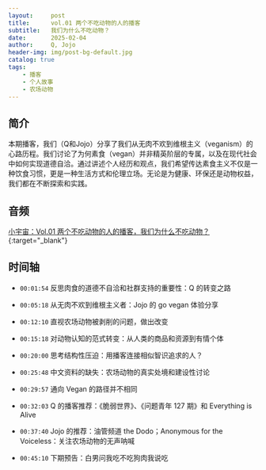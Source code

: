```yaml
---
layout:     post
title:      vol.01 两个不吃动物的人的播客
subtitle:   我们为什么不吃动物？
date:       2025-02-04
author:     Q, Jojo
header-img: img/post-bg-default.jpg
catalog: true
tags:
    - 播客
    - 个人故事
    - 农场动物
---
```


## 简介

本期播客，我们（Q和Jojo）分享了我们从无肉不欢到维根主义（veganism）的心路历程。我们讨论了为何素食（vegan）并非精英阶层的专属，以及在现代社会中如何实现道德自洽。通过讲述个人经历和观点，我们希望传达素食主义不仅是一种饮食习惯，更是一种生活方式和伦理立场。无论是为健康、环保还是动物权益，我们都在不断探索和实践。

## 音频

[小宇宙：Vol.01 两个不吃动物的人的播客，我们为什么不吃动物？](https://www.xiaoyuzhoufm.com/episode/67a1463bd74435e4a3f4f5a1){:target="_blank"}

## 时间轴 

* `00:01:54` 反思肉食的道德不自洽和社群支持的重要性：Q 的转变之路

* `00:05:18` 从无肉不欢到维根主义者：Jojo 的 go vegan 体验分享

* `00:12:10` 直视农场动物被剥削的问题，做出改变

* `00:15:18` 对动物认知的范式转变：从人类的商品和资源到有情个体

* `00:20:00` 思考结构性压迫：用播客连接相似智识追求的人？

* `00:25:48` 中文资料的缺失：农场动物的真实处境和建设性讨论

* `00:29:57` 通向 Vegan 的路径并不相同

* `00:32:03` Q 的播客推荐：《脆弱世界》、《问题青年 127 期》和 Everything is Alive

* `00:37:40` Jojo 的推荐：油管频道 the Dodo；Anonymous for the Voiceless：关注农场动物的无声呐喊

* `00:45:10` 下期预告：白男问我吃不吃狗肉我说吃
